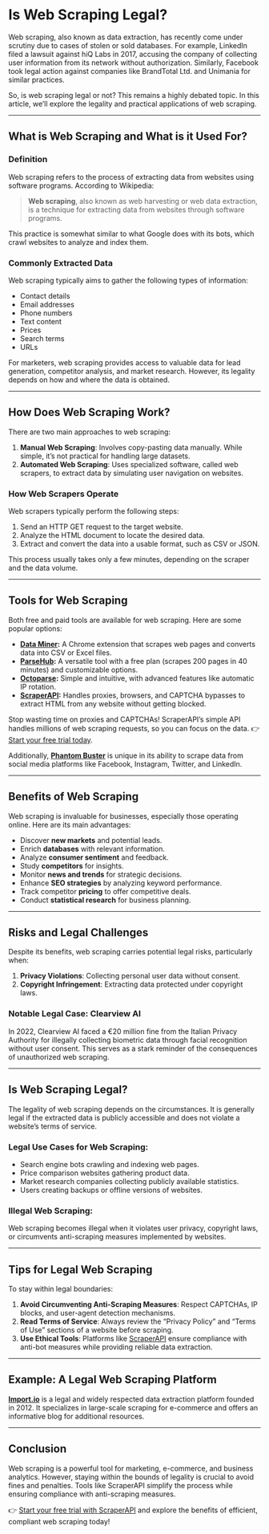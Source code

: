 # Is Web Scraping Legal?

Web scraping, also known as data extraction, has recently come under scrutiny due to cases of stolen or sold databases. For example, LinkedIn filed a lawsuit against hiQ Labs in 2017, accusing the company of collecting user information from its network without authorization. Similarly, Facebook took legal action against companies like BrandTotal Ltd. and Unimania for similar practices.

So, is web scraping legal or not? This remains a highly debated topic. In this article, we’ll explore the legality and practical applications of web scraping.

---

## What is Web Scraping and What is it Used For?

### Definition

Web scraping refers to the process of extracting data from websites using software programs. According to Wikipedia:

> **Web scraping**, also known as web harvesting or web data extraction, is a technique for extracting data from websites through software programs.

This practice is somewhat similar to what Google does with its bots, which crawl websites to analyze and index them.

### Commonly Extracted Data

Web scraping typically aims to gather the following types of information:

- Contact details
- Email addresses
- Phone numbers
- Text content
- Prices
- Search terms
- URLs

For marketers, web scraping provides access to valuable data for lead generation, competitor analysis, and market research. However, its legality depends on how and where the data is obtained.

---

## How Does Web Scraping Work?

There are two main approaches to web scraping:

1. **Manual Web Scraping**: Involves copy-pasting data manually. While simple, it’s not practical for handling large datasets.
2. **Automated Web Scraping**: Uses specialized software, called web scrapers, to extract data by simulating user navigation on websites.

### How Web Scrapers Operate

Web scrapers typically perform the following steps:

1. Send an HTTP GET request to the target website.
2. Analyze the HTML document to locate the desired data.
3. Extract and convert the data into a usable format, such as CSV or JSON.

This process usually takes only a few minutes, depending on the scraper and the data volume.

---

## Tools for Web Scraping

Both free and paid tools are available for web scraping. Here are some popular options:

- **[Data Miner](https://dataminer.io/):** A Chrome extension that scrapes web pages and converts data into CSV or Excel files.
- **[ParseHub](https://www.parsehub.com/):** A versatile tool with a free plan (scrapes 200 pages in 40 minutes) and customizable options.
- **[Octoparse](https://www.octoparse.com/):** Simple and intuitive, with advanced features like automatic IP rotation.
- **[ScraperAPI](https://www.scraperapi.com/?fp_ref=coupons):** Handles proxies, browsers, and CAPTCHA bypasses to extract HTML from any website without getting blocked.

Stop wasting time on proxies and CAPTCHAs! ScraperAPI’s simple API handles millions of web scraping requests, so you can focus on the data. 👉 [Start your free trial today](https://www.scraperapi.com/?fp_ref=coupons).

Additionally, **[Phantom Buster](https://phantombuster.com)** is unique in its ability to scrape data from social media platforms like Facebook, Instagram, Twitter, and LinkedIn.

---

## Benefits of Web Scraping

Web scraping is invaluable for businesses, especially those operating online. Here are its main advantages:

- Discover **new markets** and potential leads.
- Enrich **databases** with relevant information.
- Analyze **consumer sentiment** and feedback.
- Study **competitors** for insights.
- Monitor **news and trends** for strategic decisions.
- Enhance **SEO strategies** by analyzing keyword performance.
- Track competitor **pricing** to offer competitive deals.
- Conduct **statistical research** for business planning.

---

## Risks and Legal Challenges

Despite its benefits, web scraping carries potential legal risks, particularly when:

1. **Privacy Violations**: Collecting personal user data without consent.
2. **Copyright Infringement**: Extracting data protected under copyright laws.

### Notable Legal Case: Clearview AI

In 2022, Clearview AI faced a €20 million fine from the Italian Privacy Authority for illegally collecting biometric data through facial recognition without user consent. This serves as a stark reminder of the consequences of unauthorized web scraping.

---

## Is Web Scraping Legal?

The legality of web scraping depends on the circumstances. It is generally legal if the extracted data is publicly accessible and does not violate a website’s terms of service.

### Legal Use Cases for Web Scraping:

- Search engine bots crawling and indexing web pages.
- Price comparison websites gathering product data.
- Market research companies collecting publicly available statistics.
- Users creating backups or offline versions of websites.

### Illegal Web Scraping:

Web scraping becomes illegal when it violates user privacy, copyright laws, or circumvents anti-scraping measures implemented by websites.

---

## Tips for Legal Web Scraping

To stay within legal boundaries:

1. **Avoid Circumventing Anti-Scraping Measures**: Respect CAPTCHAs, IP blocks, and user-agent detection mechanisms.
2. **Read Terms of Service**: Always review the “Privacy Policy” and “Terms of Use” sections of a website before scraping.
3. **Use Ethical Tools**: Platforms like [ScraperAPI](https://www.scraperapi.com/?fp_ref=coupons) ensure compliance with anti-bot measures while providing reliable data extraction.

---

## Example: A Legal Web Scraping Platform

**[Import.io](https://www.import.io/)** is a legal and widely respected data extraction platform founded in 2012. It specializes in large-scale scraping for e-commerce and offers an informative blog for additional resources.

---

## Conclusion

Web scraping is a powerful tool for marketing, e-commerce, and business analytics. However, staying within the bounds of legality is crucial to avoid fines and penalties. Tools like ScraperAPI simplify the process while ensuring compliance with anti-scraping measures.

👉 [Start your free trial with ScraperAPI](https://www.scraperapi.com/?fp_ref=coupons) and explore the benefits of efficient, compliant web scraping today!
